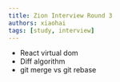 ```yaml
---
title: Zion Interview Round 3
authors: xiaohai
tags: [study, interview]
---
```


- React virtual dom
- Diff algorithm
- git merge vs git rebase
